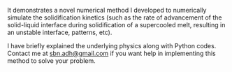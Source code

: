 It demonstrates a novel numerical method I developed to numerically simulate the solidification kinetics (such as the rate of advancement of the solid-liquid interface during solidification 
of a supercooled melt, resulting in an unstable interface, patterns, etc).

I have briefly explained the underlying physics along with Python codes. Contact me at sbn.adh@gmail.com if you want help in implementing this method to solve your problem.
